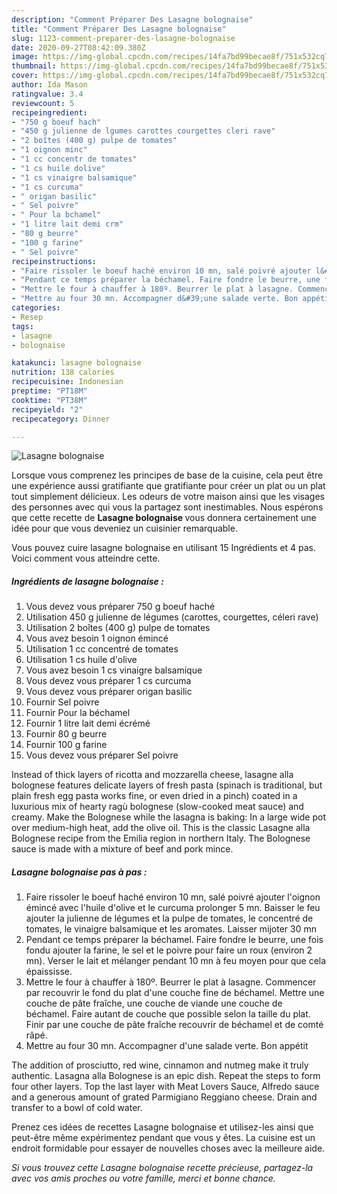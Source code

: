 ```yaml
---
description: "Comment Préparer Des Lasagne bolognaise"
title: "Comment Préparer Des Lasagne bolognaise"
slug: 1123-comment-preparer-des-lasagne-bolognaise
date: 2020-09-27T08:42:09.380Z
image: https://img-global.cpcdn.com/recipes/14fa7bd99becae8f/751x532cq70/lasagne-bolognaise-photo-principale-de-la-recette.jpg
thumbnail: https://img-global.cpcdn.com/recipes/14fa7bd99becae8f/751x532cq70/lasagne-bolognaise-photo-principale-de-la-recette.jpg
cover: https://img-global.cpcdn.com/recipes/14fa7bd99becae8f/751x532cq70/lasagne-bolognaise-photo-principale-de-la-recette.jpg
author: Ida Mason
ratingvalue: 3.4
reviewcount: 5
recipeingredient:
- "750 g boeuf hach"
- "450 g julienne de lgumes carottes courgettes cleri rave"
- "2 boîtes (400 g) pulpe de tomates"
- "1 oignon minc"
- "1 cc concentr de tomates"
- "1 cs huile dolive"
- "1 cs vinaigre balsamique"
- "1 cs curcuma"
- " origan basilic"
- " Sel poivre"
- " Pour la bchamel"
- "1 litre lait demi crm"
- "80 g beurre"
- "100 g farine"
- " Sel poivre"
recipeinstructions:
- "Faire rissoler le boeuf haché environ 10 mn, salé poivré ajouter l&#39;oignon émincé avec l&#39;huile d&#39;olive et le curcuma prolonger 5 mn. Baisser le feu ajouter la julienne de légumes et la pulpe de tomates, le concentré de tomates, le vinaigre balsamique et les aromates. Laisser mijoter 30 mn"
- "Pendant ce temps préparer la béchamel. Faire fondre le beurre, une fois fondu ajouter la farine, le sel et le poivre pour faire un roux (environ 2 mn). Verser le lait et mélanger pendant 10 mn à feu moyen pour que cela épaississe."
- "Mettre le four à chauffer à 180º. Beurrer le plat à lasagne. Commencer par recouvrir le fond du plat d&#39;une couche fine de béchamel. Mettre une couche de pâte fraîche, une couche de viande une couche de béchamel. Faire autant de couche que possible selon la taille du plat. Finir par une couche de pâte fraîche recouvrir de béchamel et de comté râpé."
- "Mettre au four 30 mn. Accompagner d&#39;une salade verte. Bon appétit"
categories:
- Resep
tags:
- lasagne
- bolognaise

katakunci: lasagne bolognaise 
nutrition: 138 calories
recipecuisine: Indonesian
preptime: "PT18M"
cooktime: "PT38M"
recipeyield: "2"
recipecategory: Dinner

---
```



![Lasagne bolognaise](https://img-global.cpcdn.com/recipes/14fa7bd99becae8f/751x532cq70/lasagne-bolognaise-photo-principale-de-la-recette.jpg)

Lorsque vous comprenez les principes de base de la cuisine, cela peut être une expérience aussi gratifiante que gratifiante pour créer un plat ou un plat tout simplement délicieux. Les odeurs de votre maison ainsi que les visages des personnes avec qui vous la partagez sont inestimables. Nous espérons que cette recette de <strong> Lasagne bolognaise </strong> vous donnera certainement une idée pour que vous deveniez un cuisinier remarquable.

<!--inarticleads1-->

Vous pouvez cuire lasagne bolognaise en utilisant 15 Ingrédients et 4 pas. Voici comment vous atteindre cette.

##### Ingrédients de lasagne bolognaise :

1. Vous devez vous préparer 750 g boeuf haché
1. Utilisation 450 g julienne de légumes (carottes, courgettes, céleri rave)
1. Utilisation 2 boîtes (400 g) pulpe de tomates
1. Vous avez besoin 1 oignon émincé
1. Utilisation 1 cc concentré de tomates
1. Utilisation 1 cs huile d&#39;olive
1. Vous avez besoin 1 cs vinaigre balsamique
1. Vous devez vous préparer 1 cs curcuma
1. Vous devez vous préparer  origan basilic
1. Fournir  Sel poivre
1. Fournir  Pour la béchamel
1. Fournir 1 litre lait demi écrémé
1. Fournir 80 g beurre
1. Fournir 100 g farine
1. Vous devez vous préparer  Sel poivre


Instead of thick layers of ricotta and mozzarella cheese, lasagne alla bolognese features delicate layers of fresh pasta (spinach is traditional, but plain fresh egg pasta works fine, or even dried in a pinch) coated in a luxurious mix of hearty ragù bolognese (slow-cooked meat sauce) and creamy. Make the Bolognese while the lasagna is baking: In a large wide pot over medium-high heat, add the olive oil. This is the classic Lasagne alla Bolognese recipe from the Emilia region in northern Italy. The Bolognese sauce is made with a mixture of beef and pork mince. 

<!--inarticleads2-->

##### Lasagne bolognaise pas à pas :

1. Faire rissoler le boeuf haché environ 10 mn, salé poivré ajouter l&#39;oignon émincé avec l&#39;huile d&#39;olive et le curcuma prolonger 5 mn. Baisser le feu ajouter la julienne de légumes et la pulpe de tomates, le concentré de tomates, le vinaigre balsamique et les aromates. Laisser mijoter 30 mn
1. Pendant ce temps préparer la béchamel. Faire fondre le beurre, une fois fondu ajouter la farine, le sel et le poivre pour faire un roux (environ 2 mn). Verser le lait et mélanger pendant 10 mn à feu moyen pour que cela épaississe.
1. Mettre le four à chauffer à 180º. Beurrer le plat à lasagne. Commencer par recouvrir le fond du plat d&#39;une couche fine de béchamel. Mettre une couche de pâte fraîche, une couche de viande une couche de béchamel. Faire autant de couche que possible selon la taille du plat. Finir par une couche de pâte fraîche recouvrir de béchamel et de comté râpé.
1. Mettre au four 30 mn. Accompagner d&#39;une salade verte. Bon appétit


The addition of prosciutto, red wine, cinnamon and nutmeg make it truly authentic. Lasagna alla Bolognese is an epic dish. Repeat the steps to form four other layers. Top the last layer with Meat Lovers Sauce, Alfredo sauce and a generous amount of grated Parmigiano Reggiano cheese. Drain and transfer to a bowl of cold water. 

<!--inarticleads1-->

<p>
Prenez ces idées de recettes Lasagne bolognaise et utilisez-les ainsi que peut-être même expérimentez pendant que vous y êtes. La cuisine est un endroit formidable pour essayer de nouvelles choses avec la meilleure aide.
</p>

<p>
<i>Si vous trouvez cette Lasagne bolognaise recette précieuse, partagez-la avec vos amis proches ou votre famille, merci et bonne chance.</i>
</p>
